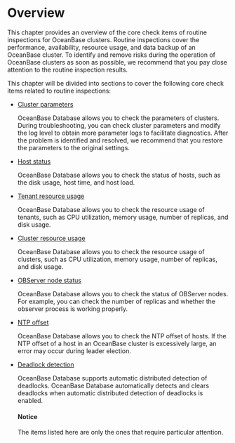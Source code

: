 # Overview

This chapter provides an overview of the core check items of routine inspections for OceanBase clusters. Routine inspections cover the performance, availability, resource usage, and data backup of an OceanBase cluster. To identify and remove risks during the operation of OceanBase clusters as soon as possible, we recommend that you pay close attention to the routine inspection results.

This chapter will be divided into sections to cover the following core check items related to routine inspections:

* [Cluster parameters](200.check-cluster-parameters.md)

   OceanBase Database allows you to check the parameters of clusters. During troubleshooting, you can check cluster parameters and modify the log level to obtain more parameter logs to facilitate diagnostics. After the problem is identified and resolved, we recommend that you restore the parameters to the original settings.

* [Host status](300.check-host-status.md)

   OceanBase Database allows you to check the status of hosts, such as the disk usage, host time, and host load.

* [Tenant resource usage](400.check-the-resource-usage-status-of-a-tenant.md)

   OceanBase Database allows you to check the resource usage of tenants, such as CPU utilization, memory usage, number of replicas, and disk usage.

* [Cluster resource usage](500.check-cluster-resource-usage.md)

   OceanBase Database allows you to check the resource usage of clusters, such as CPU utilization, memory usage, number of replicas, and disk usage.

* [OBServer node status](600.check-observer-status.md)

   OceanBase Database allows you to check the status of OBServer nodes. For example, you can check the number of replicas and whether the observer process is working properly.

* [NTP offset](700.check-ntp-offset.md)

   OceanBase Database allows you to check the NTP offset of hosts. If the NTP offset of a host in an OceanBase cluster is excessively large, an error may occur during leader election.

* [Deadlock detection](800.check-lock.md)

   OceanBase Database supports automatic distributed detection of deadlocks. OceanBase Database automatically detects and clears deadlocks when automatic distributed detection of deadlocks is enabled.

  <main id="notice" type='notice'>
    <h4>Notice</h4>
    <p>The items listed here are only the ones that require particular attention.</p>
  </main>
